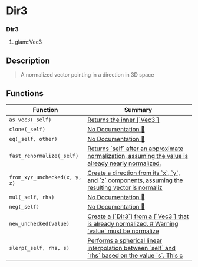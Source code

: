 # Dir3

### Dir3

1. glam::Vec3

## Description

>  A normalized vector pointing in a direction in 3D space

## Functions

| Function | Summary |
| --- | --- |
| `as_vec3(_self)` | [ Returns the inner \[\`Vec3\`\]](./dir3/as_vec3.md) |
| `clone(_self)` | [No Documentation 🚧](./dir3/clone.md) |
| `eq(_self, other)` | [No Documentation 🚧](./dir3/eq.md) |
| `fast_renormalize(_self)` | [ Returns \`self\` after an approximate normalization, assuming the value is already nearly normalized\.](./dir3/fast_renormalize.md) |
| `from_xyz_unchecked(x, y, z)` | [ Create a direction from its \`x\`, \`y\`, and \`z\` components, assuming the resulting vector is normaliz](./dir3/from_xyz_unchecked.md) |
| `mul(_self, rhs)` | [No Documentation 🚧](./dir3/mul.md) |
| `neg(_self)` | [No Documentation 🚧](./dir3/neg.md) |
| `new_unchecked(value)` | [ Create a \[\`Dir3\`\] from a \[\`Vec3\`\] that is already normalized\.  \# Warning  \`value\` must be normalize](./dir3/new_unchecked.md) |
| `slerp(_self, rhs, s)` | [ Performs a spherical linear interpolation between \`self\` and \`rhs\`  based on the value \`s\`\.  This c](./dir3/slerp.md) |
